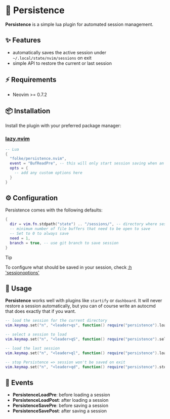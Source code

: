 # 💾 Persistence

**Persistence** is a simple lua plugin for automated session management.

## ✨ Features

- automatically saves the active session under `~/.local/state/nvim/sessions` on exit
- simple API to restore the current or last session

## ⚡️ Requirements

- Neovim >= 0.7.2

## 📦 Installation

Install the plugin with your preferred package manager:

### [lazy.nvim](https://github.com/folke/lazy.nvim)

```lua
-- Lua
{
  "folke/persistence.nvim",
  event = "BufReadPre", -- this will only start session saving when an actual file was opened
  opts = {
    -- add any custom options here
  }
}
```

## ⚙️ Configuration

Persistence comes with the following defaults:

```lua
{
  dir = vim.fn.stdpath("state") .. "/sessions/", -- directory where session files are saved
  -- minimum number of file buffers that need to be open to save
  -- Set to 0 to always save
  need = 1,
  branch = true, -- use git branch to save session
}
```

> [!TIP]
> To configure what should be saved in your session, check [:h 'sessionoptions'](https://neovim.io/doc/user/options.html#'sessionoptions')

## 🚀 Usage

**Persistence** works well with plugins like `startify` or `dashboard`. It will never restore a session automatically,
but you can of course write an autocmd that does exactly that if you want.

```lua
-- load the session for the current directory
vim.keymap.set("n", "<leader>qs", function() require("persistence").load() end)

-- select a session to load
vim.keymap.set("n", "<leader>qS", function() require("persistence").select() end)

-- load the last session
vim.keymap.set("n", "<leader>ql", function() require("persistence").load({ last = true }) end)

-- stop Persistence => session won't be saved on exit
vim.keymap.set("n", "<leader>qd", function() require("persistence").stop() end)
```

## 📅 Events

- **PersistenceLoadPre**: before loading a session
- **PersistenceLoadPost**: after loading a session
- **PersistenceSavePre**: before saving a session
- **PersistenceSavePost**: after saving a session
